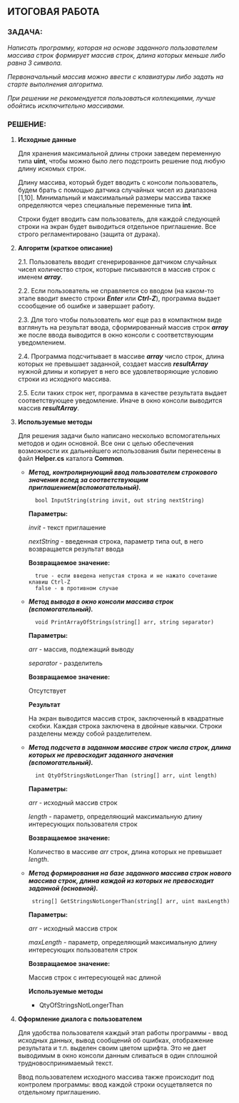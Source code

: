 ## __ИТОГОВАЯ РАБОТА__

### __ЗАДАЧА:__ 

*Написать программу, которая на основе заданного пользователем массива
строк формирует массив строк, длина которых меньше либо равна 3 символа.*

*Первоначальный массив можно ввести с клавиатуры либо задать на старте выполнения алгоритма.* 

*При решении не рекомендуется пользоваться коллекциями, лучше обойтись исключительно массивами.* 

### __РЕШЕНИЕ:__

1. __Исходные данные__
    
    Для хранения максимальной длины строки заведем переменную типа __uint__, чтобы можно было лего подстроить решение под любую длину искомых строк. 

    Длину массива, который будет вводить с консоли пользователь, будем брать с помощью датчика случайных чисел из диапазона [1,10]. Минимальный и максимальный размеры массива также определяются через специальные переменные типа **int**. 

    Строки будет вводить сам пользователь, для каждой следующей строки на экран будет выводиться отдельное приглашение. Все строго регламентировано (защита от дурака). 

2. __Алгоритм (краткое описание)__

    2.1. Пользователь вводит сгенерированное датчиком случайных чисел количество строк, которые писываются в массив строк с именем __*array*__. 

    2.2. Если пользователь не справляется со вводом (на каком-то этапе вводит вместо строки __*Enter*__ или __*Ctrl-Z*__), программа выдает ссообщение об ошибке и завершает работу. 

    2.3. Для того чтобы пользователь мог еще раз в компактном виде взглянуть на результат ввода, сформированный массив строк __*array*__ же после ввода выводится в окно консоли с соответствующим уведомлением. 

    2.4. Программа подсчитывает в массиве __*array*__ число строк, длина которых не превышает заданной, создает массив __*resultArray*__ нужной длины и копирует в него все удовлетворяющие условию строки из исходного массива. 

    2.5. Если таких строк нет, программа в качестве результата выдает соответствующее уведомление. Иначе в окно консоли выводится массив __*resultArray*__. 

3. __Используемые методы__

    Для решения задачи было написано несколько вспомогательных методов и один основной. Все они с целью обеспечения возможности их дальнейшего использования были перенесены в файл __Helper.cs__ каталога __Common__. 

    * __*Метод, контролирнующий ввод пользователем строкового значения вслед за соответствующим приглашением(вспомогательный).*__

            bool InputString(string invit, out string nextString)

        **Параметры:** 

        *invit* - текст приглашение

        *nextString* - введенная строка, параметр типа out, в него возвращается результат ввода

        **Возвращаемое значение:** 

            true - если введена непустая строка и не нажато сочетание клавиш Ctrl-Z
            false - в противном случае

    * __*Метод вывода в окно консоли массива строк (вспомогательный).*__

            void PrintArrayOfStrings(string[] arr, string separator)

        **Параметры:** 

        *arr* - массив, подлежащий выводу

        *separator* - разделитель

        **Возвращаемое значение:** 

        Отсутствует

        **Результат**

        На экран выводится массив строк, заключенный в квадратные скобки. Каждая строка заключена в двойные кавычки. Строки разделены между собой разделителем. 

    * __*Метод подсчета в заданном массиве строк числа строк, длина которых не превосходит заданного значения (вспомогательный).*__ 

            int QtyOfStringsNotLongerThan (string[] arr, uint length)

        **Параметры:** 

        *arr* - исходный массив строк

        *length* - параметр, определяющий максимальную длину интересующих пользователя строк

        **Возвращаемое значение:** 

        Количество в массиве *arr* строк, длина которых не превышает *length*. 

        
     * __*Метод формирования на базе заданного массива строк нового массива строк, длина каждой из которых не превосходит заданной (основной).*__ 

            string[] GetStringsNotLongerThan(string[] arr, uint maxLength)

        **Параметры:** 

        *arr* - исходный массив строк

        *maxLength* - параметр, определяющий максимальную длину интересующих пользователя строк

        **Возвращаемое значение:** 

        Массив строк с интересующей нас длиной

        **Используемые методы**

        - QtyOfStringsNotLongerThan
4. __Оформление диалога с пользователем__

    Для удобства пользователя каждый этап работы программы - ввод исходных данных, вывод сообщений об ошибках, отображение результата и т.п. выделен своим цветом шрифта. Это не дает выводимым в окно консоли данным сливаться в один сплошной трудновоспринимаемый текст. 

    Ввод пользователем исходного массива также происходит под контролем программы: ввод каждой строки осущетвляется по отдельному приглашению. 
    